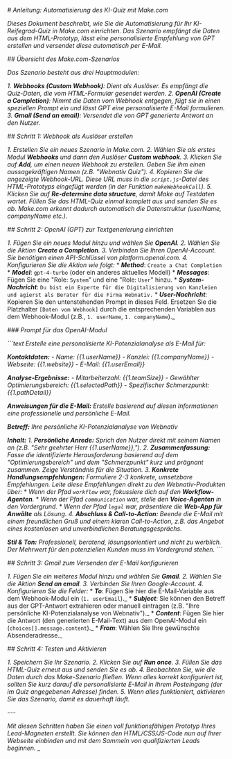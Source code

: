 _# Anleitung: Automatisierung des KI-Quiz mit Make.com_

_Dieses Dokument beschreibt, wie Sie die Automatisierung für Ihr KI-Reifegrad-Quiz in Make.com einrichten. Das Szenario empfängt die Daten aus dem HTML-Prototyp, lässt eine personalisierte Empfehlung von GPT erstellen und versendet diese automatisch per E-Mail._

_## Übersicht des Make.com-Szenarios_

_Das Szenario besteht aus drei Hauptmodulen:_

_1.  **_Webhooks (Custom Webhook)_**: Dient als Auslöser. Es empfängt die Quiz-Daten, die vom HTML-Formular gesendet werden._
_2.  **_OpenAI (Create a Completion)_**: Nimmt die Daten vom Webhook entgegen, fügt sie in einen speziellen Prompt ein und lässt GPT eine personalisierte E-Mail formulieren._
_3.  **_Gmail (Send an email)_**: Versendet die von GPT generierte Antwort an den Nutzer._

_## Schritt 1: Webhook als Auslöser erstellen_

_1.  Erstellen Sie ein neues Szenario in Make.com._
_2.  Wählen Sie als erstes Modul **_Webhooks_** und dann den Auslöser **_Custom webhook_**._
_3.  Klicken Sie auf **_Add_**, um einen neuen Webhook zu erstellen. Geben Sie ihm einen aussagekräftigen Namen (z.B. "Webnativ Quiz")._
_4.  Kopieren Sie die angezeigte Webhook-URL. Diese URL muss in die `script.js`-Datei des HTML-Prototyps eingefügt werden (in der Funktion `makeWebhookCall`)._
_5.  Klicken Sie auf **_Re-determine data structure_**, damit Make auf Testdaten wartet. Füllen Sie das HTML-Quiz einmal komplett aus und senden Sie es ab. Make.com erkennt dadurch automatisch die Datenstruktur (userName, companyName etc.)._

_## Schritt 2: OpenAI (GPT) zur Textgenerierung einrichten_

_1.  Fügen Sie ein neues Modul hinzu und wählen Sie **_OpenAI_**._
_2.  Wählen Sie die Aktion **_Create a Completion_**._
_3.  Verbinden Sie Ihren OpenAI-Account. Sie benötigen einen API-Schlüssel von platform.openai.com._
_4.  Konfigurieren Sie die Aktion wie folgt:_
    *   **_Method_**: `Create a Chat Completion`
    *   **_Model_**: `gpt-4-turbo` (oder ein anderes aktuelles Modell)
    *   **_Messages_**: Fügen Sie eine "Role: `System`" und eine "Role: `User`" hinzu.
        *   **_System-Nachricht_**: `Du bist ein Experte für die Digitalisierung von Kanzleien und agierst als Berater für die Firma Webnativ.`
        *   **_User-Nachricht_**: Kopieren Sie den untenstehenden Prompt in dieses Feld. Ersetzen Sie die Platzhalter `[Daten vom Webhook]` durch die entsprechenden Variablen aus dem Webhook-Modul (z.B., `1. userName`, `1. companyName`)._

_### Prompt für das OpenAI-Modul_

_```text_
_Erstelle eine personalisierte KI-Potenzialanalyse als E-Mail für:_

_**_Kontaktdaten:_**_
_- Name: {{1.userName}}_
_- Kanzlei: {{1.companyName}}_
_- Webseite: {{1.website}}_
_- E-Mail: {{1.userEmail}}_

_**_Analyse-Ergebnisse:_**_
_- Mitarbeiterzahl: {{1.teamSize}}_
_- Gewählter Optimierungsbereich: {{1.selectedPath}}_
_- Spezifischer Schmerzpunkt: {{1.pathDetail}}_

_**_Anweisungen für die E-Mail:_**_
_Erstelle basierend auf diesen Informationen eine professionelle und persönliche E-Mail._

_**_Betreff:_** Ihre persönliche KI-Potenzialanalyse von Webnativ_

_**_Inhalt:_**_
_1.  **_Persönliche Anrede:_** Sprich den Nutzer direkt mit seinem Namen an (z.B. "Sehr geehrter Herr {{1.userName}},")._
_2.  **_Zusammenfassung:_** Fasse die identifizierte Herausforderung basierend auf dem "Optimierungsbereich" und dem "Schmerzpunkt" kurz und prägnant zusammen. Zeige Verständnis für die Situation._
_3.  **_Konkrete Handlungsempfehlungen:_** Formuliere 2-3 konkrete, umsetzbare Empfehlungen. Leite diese Empfehlungen direkt zu den Webnativ-Produkten über:_
    *   _Wenn der Pfad `workflow` war, fokussiere dich auf den **_Workflow-Agenten_**._
    *   _Wenn der Pfad `communication` war, stelle den **_Voice-Agenten_** in den Vordergrund._
    *   _Wenn der Pfad `legal` war, präsentiere die **_Web-App für Anwälte_** als Lösung._
_4.  **_Abschluss & Call-to-Action:_** Beende die E-Mail mit einem freundlichen Gruß und einem klaren Call-to-Action, z.B. das Angebot eines kostenlosen und unverbindlichen Beratungsgesprächs._

_**_Stil & Ton:_** Professionell, beratend, lösungsorientiert und nicht zu werblich. Der Mehrwert für den potenziellen Kunden muss im Vordergrund stehen._
_```_

_## Schritt 3: Gmail zum Versenden der E-Mail konfigurieren_

_1.  Fügen Sie ein weiteres Modul hinzu und wählen Sie **_Gmail_**._
_2.  Wählen Sie die Aktion **_Send an email_**._
_3.  Verbinden Sie Ihren Google-Account._
_4.  Konfigurieren Sie die Felder:_
    *   **_To_**: Fügen Sie hier die E-Mail-Variable aus dem Webhook-Modul ein (`1. userEmail`)._
    *   **_Subject_**: Sie können den Betreff aus der GPT-Antwort extrahieren oder manuell eintragen (z.B. "Ihre persönliche KI-Potenzialanalyse von Webnativ")._
    *   **_Content_**: Fügen Sie hier die Antwort (den generierten E-Mail-Text) aus dem OpenAI-Modul ein (`choices[].message.content`)._
    *   **_From_**: Wählen Sie Ihre gewünschte Absenderadresse._

_## Schritt 4: Testen und Aktivieren_

_1.  Speichern Sie Ihr Szenario._
_2.  Klicken Sie auf **_Run once_**._
_3.  Füllen Sie das HTML-Quiz erneut aus und senden Sie es ab._
_4.  Beobachten Sie, wie die Daten durch das Make-Szenario fließen. Wenn alles korrekt konfiguriert ist, sollten Sie kurz darauf die personalisierte E-Mail in Ihrem Posteingang (der im Quiz angegebenen Adresse) finden._
_5.  Wenn alles funktioniert, aktivieren Sie das Szenario, damit es dauerhaft läuft._

_---_

_Mit diesen Schritten haben Sie einen voll funktionsfähigen Prototyp Ihres Lead-Magneten erstellt. Sie können den HTML/CSS/JS-Code nun auf Ihrer Webseite einbinden und mit dem Sammeln von qualifizierten Leads beginnen._
_
